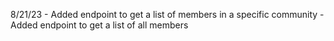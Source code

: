 8/21/23 - Added endpoint to get a list of members in a specific community - Added endpoint to get a list of all members
